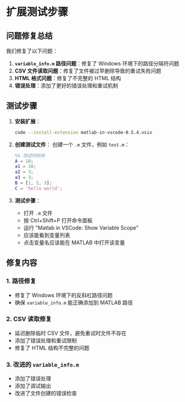 # 扩展测试步骤

## 问题修复总结

我们修复了以下问题：

1. **`variable_info.m` 路径问题**：修复了 Windows 环境下的路径分隔符问题
2. **CSV 文件读取问题**：修复了文件被过早删除导致的重试失败问题
3. **HTML 格式问题**：修复了不完整的 HTML 结构
4. **错误处理**：添加了更好的错误处理和重试机制

## 测试步骤

1. **安装扩展**：
   ```bash
   code --install-extension matlab-in-vscode-0.5.4.vsix
   ```

2. **创建测试文件**：
   创建一个 `.m` 文件，例如 `test.m`：
   ```matlab
   %% 测试代码块
   A = 10;
   a1 = 10;
   a2 = 3;
   a3 = 3;
   B = [1, 2, 3];
   C = 'hello world';
   ```

3. **测试步骤**：
   - 打开 `.m` 文件
   - 按 Ctrl+Shift+P 打开命令面板
   - 运行 "Matlab in VSCode: Show Variable Scope"
   - 应该能看到变量列表
   - 点击变量名应该能在 MATLAB 中打开该变量

## 修复内容

### 1. 路径修复
- 修复了 Windows 环境下的反斜杠路径问题
- 确保 `variable_info.m` 能正确添加到 MATLAB 路径

### 2. CSV 读取修复
- 延迟删除临时 CSV 文件，避免重试时文件不存在
- 添加了错误处理和重试限制
- 修复了 HTML 结构不完整的问题

### 3. 改进的 `variable_info.m`
- 添加了错误处理
- 添加了调试输出
- 改进了文件创建的错误检查
